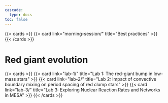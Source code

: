 ```yaml
---
cascade:
  type: docs
toc: false
---
```


{{< cards >}}
 {{< card link="morning-session/" title="Best practices" >}}
{{< /cards >}}

# Red giant evolution
{{< cards >}}
 {{< card link="lab-1/" title="Lab 1: The red-giant bump in low-mass stars" >}}
 {{< card link="lab-2/" title="Lab 2: Impact of convective boundary mixing on period spacing of red clump stars" >}}
 {{< card link="lab-3/" title="Lab 3: Exploring Nuclear Reaction Rates and Networks in MESA" >}}
{{< /cards >}}
